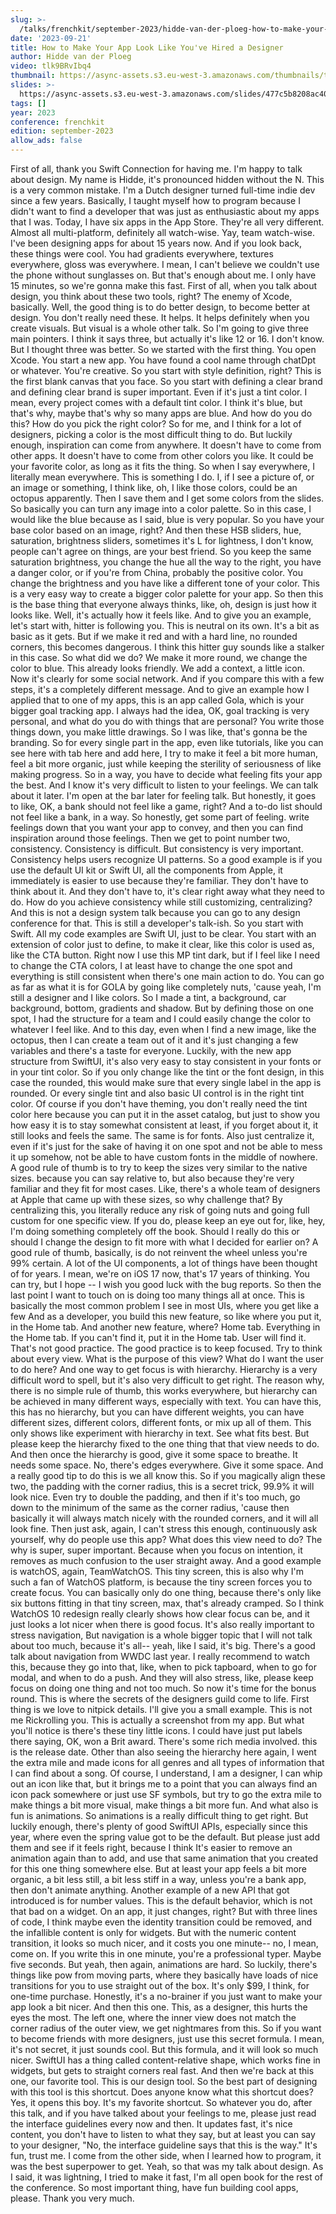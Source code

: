 ```yaml
---
slug: >-
  /talks/frenchkit/september-2023/hidde-van-der-ploeg-how-to-make-your-app-look-like-youve-hired-a-designer
date: '2023-09-21'
title: How to Make Your App Look Like You've Hired a Designer
author: Hidde van der Ploeg
video: tlk9BRvIbq4
thumbnail: https://async-assets.s3.eu-west-3.amazonaws.com/thumbnails/tlk9BRvIbq4.jpg
slides: >-
  https://async-assets.s3.eu-west-3.amazonaws.com/slides/477c5b8208ac40f3bae075e1d74080f9/slides.pdf
tags: []
year: 2023
conference: frenchkit
edition: september-2023
allow_ads: false
---
```

First of all, thank you Swift Connection for having me.
I'm happy to talk about design.
My name is Hidde, it's pronounced hidden without the N.
This is a very common mistake.
I'm a Dutch designer turned full-time indie dev since a few years.
Basically, I taught myself how to program because I didn't want to find a developer that was just as enthusiastic about my apps that I was.
Today, I have six apps in the App Store.
They're all very different.
Almost all multi-platform, definitely all watch-wise.
Yay, team watch-wise.
I've been designing apps for about 15 years now.
And if you look back, these things were cool.
You had gradients everywhere, textures everywhere, gloss was everywhere.
I mean, I can't believe we couldn't use the phone without sunglasses on.
But that's enough about me.
I only have 15 minutes, so we're gonna make this fast.
First of all, when you talk about design, you think about these two tools, right?
The enemy of Xcode, basically.
Well, the good thing is to do better design, to become better at design.
You don't really need these.
It helps.
It helps definitely when you create visuals.
But visual is a whole other talk.
So I'm going to give three main pointers.
I think it says three, but actually it's like 12 or 16.
I don't know.
But I thought three was better.
So we started with the first thing.
You open Xcode.
You start a new app.
You have found a cool name through chatDpt or whatever.
You're creative.
So you start with style definition, right?
This is the first blank canvas that you face.
So you start with defining a clear brand and defining clear brand is super important.
Even if it's just a tint color.
I mean, every project comes with a default tint color.
I think it's blue, but that's why, maybe that's why so many apps are blue.
And how do you do this?
How do you pick the right color?
So for me, and I think for a lot of designers, picking a color is the most difficult thing to do.
But luckily enough, inspiration can come from anywhere.
It doesn't have to come from other apps.
It doesn't have to come from other colors you like.
It could be your favorite color, as long as it fits the thing.
So when I say everywhere, I literally mean everywhere.
This is something I do.
I, if I see a picture of, or an image or something,
I think like, oh, I like those colors, could be an octopus apparently.
Then I save them and I get some colors from the slides.
So basically you can turn any image into a color palette.
So in this case, I would like the blue because as I said, blue is very popular.
So you have your base color based on an image, right?
And then these HSB sliders, hue, saturation, brightness sliders, sometimes it's L for lightness, I don't know, people can't agree on things, are your best friend.
So you keep the same saturation brightness, you change the hue all the way to the right, you have a danger color, or if you're from China, probably the positive color.
You change the brightness and you have like a different tone of your color.
This is a very easy way to create a bigger color palette for your app.
So then this is the base thing that everyone always thinks, like, oh, design is just how it looks like.
Well, it's actually how it feels like.
And to give you an example, let's start with, hitter is following you.
This is neutral on its own.
It's a bit as basic as it gets.
But if we make it red and with a hard line, no rounded corners, this becomes dangerous.
I think this hitter guy sounds like a stalker in this case.
So what did we do?
We make it more round, we change the color to blue.
This already looks friendly.
We add a context, a little icon.
Now it's clearly for some social network.
And if you compare this with a few steps, it's a completely different message.
And to give an example how I applied that to one of my apps, this is an app called Gola, which is your bigger goal tracking app.
I always had the idea, OK, goal tracking is very personal, and what do you do with things that are personal?
You write those things down, you make little drawings.
So I was like, that's gonna be the branding.
So for every single part in the app, even like tutorials, like you can see here with tab here and add here,
I try to make it feel a bit more human, feel a bit more organic, just while keeping the sterility of seriousness of like making progress.
So in a way, you have to decide what feeling fits your app the best.
And I know it's very difficult to listen to your feelings.
We can talk about it later.
I'm open at the bar later for feeling talk.
But honestly, it goes to like, OK, a bank should not feel like a game, right?
And a to-do list should not feel like a bank, in a way.
So honestly, get some part of feeling. write feelings down that you want your app to convey, and then you can find inspiration around those feelings.
Then we get to point number two, consistency.
Consistency is difficult. But consistency is very important.
Consistency helps users recognize UI patterns.
So a good example is if you use the default UI kit or Swift UI, all the components from Apple, it immediately is easier to use because they're familiar.
They don't have to think about it.
And they don't have to, it's clear right away what they need to do.
How do you achieve consistency while still customizing, centralizing?
And this is not a design system talk because you can go to any design conference for that.
This is still a developer's talk-ish.
So you start with Swift.
All my code examples are Swift UI, just to be clear.
You start with an extension of color just to define, to make it clear, like this color is used as, like the CTA button.
Right now I use this MP tint dark, but if I feel like I need to change the CTA colors,
I at least have to change the one spot and everything is still consistent when there's one main action to do.
You can go as far as what it is for GOLA by going like completely nuts,
'cause yeah, I'm still a designer and I like colors.
So I made a tint, a background, car background, bottom, gradients and shadow.
But by defining those on one spot, I had the structure for a team and I could easily change the color to whatever I feel like.
And to this day, even when I find a new image, like the octopus, then I can create a team out of it and it's just changing a few variables and there's a taste for everyone.
Luckily, with the new app structure from SwiftUI, it's also very easy to stay consistent in your fonts or in your tint color.
So if you only change like the tint or the font design, in this case the rounded, this would make sure that every single label in the app is rounded.
Or every single tint and also basic UI control is in the right tint color.
Of course if you don't have theming, you don't really need the tint color here because you can put it in the asset catalog, but just to show you how easy it is to stay somewhat consistent at least, if you forget about it, it still looks and feels the same.
The same is for fonts.
Also just centralize it, even if it's just for the sake of having it on one spot and not be able to mess it up somehow, not be able to have custom fonts in the middle of nowhere.
A good rule of thumb is to try to keep the sizes very similar to the native sizes. because you can say relative to, but also because they're very familiar and they fit for most cases.
Like, there's a whole team of designers at Apple that came up with these sizes, so why challenge that?
By centralizing this, you literally reduce any risk of going nuts and going full custom for one specific view.
If you do, please keep an eye out for, like, hey, I'm doing something completely off the book.
Should I really do this or should I change the design to fit more with what I decided for earlier on?
A good rule of thumb, basically, is do not reinvent the wheel unless you're 99% certain.
A lot of the UI components, a lot of things have been thought of for years.
I mean, we're on iOS 17 now, that's 17 years of thinking.
You can try, but I hope -- I wish you good luck with the bug reports.
So then the last point I want to touch on is doing too many things all at once.
This is basically the most common problem I see in most UIs, where you get like a few
And as a developer, you build this new feature, so like where you put it, in the Home tab.
And another new feature, where?
Home tab.
Everything in the Home tab.
If you can't find it, put it in the Home tab.
User will find it.
That's not good practice.
The good practice is to keep focused.
Try to think about every view.
What is the purpose of this view?
What do I want the user to do here?
And one way to get focus is with hierarchy.
Hierarchy is a very difficult word to spell, but it's also very difficult to get right.
The reason why, there is no simple rule of thumb, this works everywhere, but hierarchy can be achieved in many different ways, especially with text.
You can have this, this has no hierarchy, but you can have different weights, you can have different sizes, different colors, different fonts, or mix up all of them.
This only shows like experiment with hierarchy in text.
See what fits best.
But please keep the hierarchy fixed to the one thing that that view needs to do.
And then once the hierarchy is good, give it some space to breathe.
It needs some space.
No, there's edges everywhere.
Give it some space.
And a really good tip to do this is we all know this.
So if you magically align these two, the padding with the corner radius, this is a secret trick, 99.9% it will look nice.
Even try to double the padding, and then if it's too much, go down to the minimum of the same as the corner radius,
'cause then basically it will always match nicely with the rounded corners, and it will all look fine.
Then just ask, again, I can't stress this enough, continuously ask yourself, why do people use this app?
What does this view need to do?
The why is super, super important.
Because when you focus on intention, it removes as much confusion to the user straight away.
And a good example is watchOS, again, TeamWatchOS.
This tiny screen, this is also why I'm such a fan of WatchOS platform, is because the tiny screen forces you to create focus.
You can basically only do one thing, because there's only like six buttons fitting in that tiny screen, max, that's already cramped.
So I think WatchOS 10 redesign really clearly shows how clear focus can be, and it just looks a lot nicer when there is good focus.
It's also really important to stress navigation,
But navigation is a whole bigger topic that I will not talk about too much, because it's all-- yeah, like I said, it's big.
There's a good talk about navigation from WWDC last year.
I really recommend to watch this, because they go into that, like, when to pick tapboard, when to go for modal, and when to do a push.
And they will also stress, like, please keep focus on doing one thing and not too much.
So now it's time for the bonus round.
This is where the secrets of the designers guild come to life.
First thing is we love to nitpick details.
I'll give you a small example.
This is not me Rickrolling you.
This is actually a screenshot from my app.
But what you'll notice is there's these tiny little icons.
I could have just put labels there saying, OK, won a Brit award.
There's some rich media involved. this is the release date.
Other than also seeing the hierarchy here again,
I went the extra mile and made icons for all genres and all types of information that I can find about a song.
Of course, I understand, I am a designer,
I can whip out an icon like that, but it brings me to a point that you can always find an icon pack somewhere or just use SF symbols, but try to go the extra mile to make things a bit more visual, make things a bit more fun.
And what also is fun is animations.
So animations is a really difficult thing to get right.
But luckily enough, there's plenty of good SwiftUI APIs, especially since this year, where even the spring value got to be the default. But please just add them and see if it feels right, because I think
It's easier to remove an animation again than to add, and use that same animation that you created for this one thing somewhere else.
But at least your app feels a bit more organic, a bit less still, a bit less stiff in a way, unless you're a bank app, then don't animate anything.
Another example of a new API that got introduced is for number values.
This is the default behavior, which is not that bad on a widget.
On an app, it just changes, right?
But with three lines of code, I think maybe even the identity transition could be removed, and the infallible content is only for widgets.
But with the numeric content transition, it looks so much nicer, and it costs you one minute-- no, I mean, come on.
If you write this in one minute, you're a professional typer.
Maybe five seconds.
But yeah, then again, animations are hard.
So luckily, there's things like pow from moving parts, where they basically have loads of nice transitions for you to use straight out of the box.
It's only $99, I think, for one-time purchase.
Honestly, it's a no-brainer if you just want to make your app look a bit nicer.
And then this one.
This, as a designer, this hurts the eyes the most.
The left one, where the inner view does not match the corner radius of the outer view, we get nightmares from this.
So if you want to become friends with more designers, just use this secret formula.
I mean, it's not secret, it just sounds cool.
But this formula, and it will look so much nicer.
SwiftUI has a thing called content-relative shape, which works fine in widgets, but gets to straight corners real fast.
And then we're back at this one, our favorite tool.
This is our design tool.
So the best part of designing with this tool is this shortcut.
Does anyone know what this shortcut does?
Yes, it opens this boy.
It's my favorite shortcut.
So whatever you do, after this talk, and if you have talked about your feelings to me, please just read the interface guidelines every now and then.
It updates fast, it's nice content, you don't have to listen to what they say, but at least you can say to your designer,
"No, the interface guideline says that this is the way."
It's fun, trust me.
I come from the other side, when I learned how to program, it was the best superpower to get.
Yeah, so that was my talk about design.
As I said, it was lightning, I tried to make it fast,
I'm all open book for the rest of the conference.
So most important thing, have fun building cool apps, please.
Thank you very much.